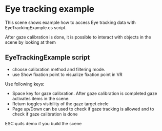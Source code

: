 # Eye tracking example

This scene shows example how to access Eye tracking data with EyeTrackingExample.cs script.

After gaze calibration is done, it is possible to interact with objects in the scene by looking at them

## EyeTrackingExample script

- choose calibration method and filtering mode.
- use Show fixation point to visualize fixation point in VR

Use following keys:
- Space key for gaze calibration. After gaze calibration is completed gaze activates items in the scene.
- Return toggles visibility of the gaze target circle
- Page up/Down can be used to check if gaze tracking is allowed and to check if gaze calibration is done

ESC quits demo if you build the scene
